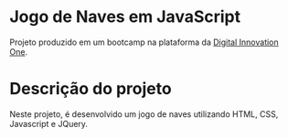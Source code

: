 # Jogo de Naves em JavaScript

Projeto produzido em um bootcamp na plataforma da [Digital Innovation One](https://digitalinnovation.one).

# Descrição do projeto

Neste projeto, é desenvolvido um jogo de naves utilizando HTML, CSS, Javascript e JQuery.